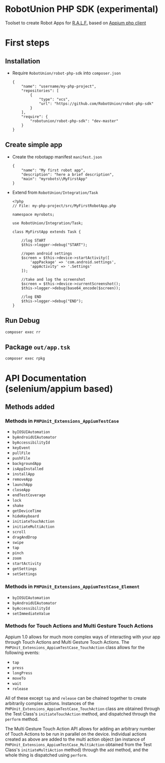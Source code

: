 RobotUnion PHP SDK (experimental)
==================

Toolset to create Robot Apps for [R.A.L.F.](https://ralf.robotunion.net)
based on [Appium php client](https://github.com/appium/php-client) 



# First steps
## Installation
  * Require `RobotUnion/robot-php-sdk` into `composer.json`
  
    ```
    {
        "name": "username/my-php-project",
        "repositories": [
            {
                "type": "vcs",
                "url": "https://github.com/RobotUnion/robot-php-sdk"
            }
        ],
        "require": {
            "robotunion/robot-php-sdk": "dev-master"
        }
    }
    ```
    
## Create simple app
  * Create the robotapp manifest `manifest.json`
  
    ```
    {
        "name": "My first robot app",
        "description": "here a brief description",
        "main": "myrobots\\MyFirstApp"
    }
    ```
    
  * Extend from `RobotUnion/Integration/Task`
  
    ```
    <?php
    // File: my-php-project/src/MyFirstRobotApp.php
    
    namespace myrobots;
    
    use RobotUnion/Integration/Task;
    
    class MyFirstApp extends Task {
        
        //log START
        $this->logger->debug("START");
        
        //open android settings
        $screen = $this->device->startActivity([
            'appPackage' => 'com.android.settings',
            'appActivity' => '.Settings'
        ]);
        
        //take and log the screenshot
        $screen = $this->device->currentScreenshot();
        $this->logger->debug(base64_encode($screen));
        
        //log END
        $this->logger->debug("END");
    }
    ```
    
## Run Debug
    composer exec rr
    
## Package `out/app.tsk`
    composer exec rpkg

# API Documentation (selenium/appium based)
## Methods added

### Methods in `PHPUnit_Extensions_AppiumTestCase`

* `byIOSUIAutomation`
* `byAndroidUIAutomator`
* `byAccessibilityId`
* `keyEvent`
* `pullFile`
* `pushFile`
* `backgroundApp`
* `isAppInstalled`
* `installApp`
* `removeApp`
* `launchApp`
* `closeApp`
* `endTestCoverage`
* `lock`
* `shake`
* `getDeviceTime`
* `hideKeyboard`
* `initiateTouchAction`
* `initiateMultiAction`
* `scroll`
* `dragAndDrop`
* `swipe`
* `tap`
* `pinch`
* `zoom`
* `startActivity`
* `getSettings`
* `setSettings`

### Methods in `PHPUnit_Extensions_AppiumTestCase_Element`

* `byIOSUIAutomation`
* `byAndroidUIAutomator`
* `byAccessibilityId`
* `setImmediateValue`

### Methods for Touch Actions and Multi Gesture Touch Actions

Appium 1.0 allows for much more complex ways of interacting with your app through Touch Actions and Multi Gesture Touch Actions. The `PHPUnit_Extensions_AppiumTestCase_TouchAction` class allows for the following events:

* `tap`
* `press`
* `longPress`
* `moveTo`
* `wait`
* `release`

All of these except `tap` and `release` can be chained together to create arbitrarily complex actions. Instances of the `PHPUnit_Extensions_AppiumTestCase_TouchAction` class are obtained through the Test Class's `initiateTouchAction` method, and dispatched through the `perform` method.

The Multi Gesture Touch Action API allows for adding an arbitrary number of Touch Actions to be run in parallel on the device. Individual actions created as above are added to the multi action object (an instance of `PHPUnit_Extensions_AppiumTestCase_MultiAction` obtained from the Test Class's `initiateMultiAction` method) through the `add` method, and the whole thing is dispatched using `perform`.